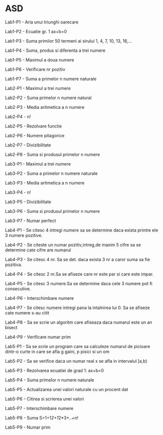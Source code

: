 # ASD

Lab1-P1 - Aria unui triunghi oarecare

Lab1-P2 - Ecuatie gr. 1 ax+b=0

Lab1-P3 - Suma primilor 50 termeni ai sirului 1, 4, 7, 10, 13, 16,...

Lab1-P4 - Suma, produs si diferenta a trei numere

Lab1-P5 - Maximul a doua numere

Lab1-P6 - Verificare nr pozitiv

Lab1-P7 - Suma a primelor n numere naturale


Lab2-P1 - Maximul a trei numere

Lab2-P2 - Suma primelor n numere natural

Lab2-P3 - Media aritmetica a n numere

Lab2-P4 - n!

Lab2-P5 - Rezolvare functie

Lab2-P6 - Numere pitagorice

Lab2-P7 - Divizibilitate

Lab2-P8 - Suma si produsul primelor n numere


Lab3-P1 - Maximul a trei numere

Lab3-P2 - Suma a primelor n numere naturale

Lab3-P3 - Media aritmetica a n numere

Lab3-P4 - n!

Lab3-P5 - Divizibilitate

Lab3-P6 - Suma si produsul primelor n numere

Lab3-P7 - Numar perfect


Lab4-P1 - Se citesc 4 intregi numere sa se determine daca exista printre ele 3 numere pozitive.

Lab4-P2 - Se citeste un numar pozitiv,intreg,de maxim 5 cifre sa se determine cate cifre are numarul

Lab4-P3 - Se citesc 4 nr. Sa se det. daca exista 3 nr a caror suma sa fie pozitiva.

Lab4-P4 - Se citesc 2 nr.Sa se afiseze care nr este par si care este impar.

Lab4-P5 - Se citesc 3 numere.Sa se determine daca cele 3 numere pot fi consecutive.

Lab4-P6 - Interschimbare numere

Lab4-P7 - Se citesc numere intregi pana la intalnirea lui 0. Sa se afiseze cate numere s-au citit

Lab4-P8 - Sa se scrie un algoritm care afiseaza daca numarul este un an bisect

Lab4-P9 - Verificare numar prim



Lab5-P1 - Sa se scrie un program care sa calculeze numarul de picioare dintr-o curte in care se afla g gaini, p pisici si un om

Lab5-P2 - Sa se verifice daca un numar real x se afla in intervalul [a,b)

Lab5-P3 - Rezolvarea ecuatiei de grad 1: ax+b=0

Lab5-P4 - Suma primelor n numere naturale

Lab5-P5 - Actualizarea unei valori naturale cu un procent dat

Lab5-P6 - Citirea si scrierea unei valori

Lab5-P7 - Interschimbare numere

Lab5-P8 - Suma S=1+1*2+1*2*3+..+n!

Lab5-P9 - Numar prim


